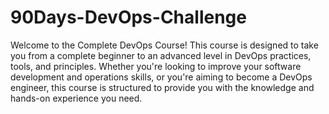 # 90Days-DevOps-Challenge
Welcome to the Complete DevOps Course! This course is designed to take you from a complete beginner to an advanced level in DevOps practices, tools, and principles. Whether you're looking to improve your software development and operations skills, or you're aiming to become a DevOps engineer, this course is structured to provide you with the knowledge and hands-on experience you need.
